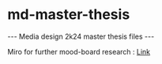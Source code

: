 # md-master-thesis

--- Media design 2k24 master thesis files ---

Miro for further mood-board research :  [Link](https://miro.com/app/board/uXjVKbh04AI=/)